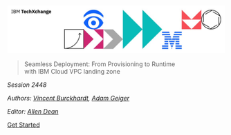 <img src="header.jpg">

> Seamless Deployment: From Provisioning to Runtime<br/>
> with IBM Cloud VPC landing zone

_Session 2448_

_Authors: [Vincent Burckhardt](https://github.com/vburckhardt), [Adam Geiger](https://github.com/argeiger)_ 

_Editor: [Allen Dean](https://github.com/SirSpidey)_


[Get Started](#main)
